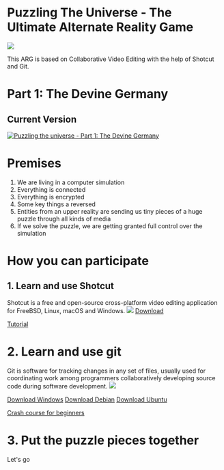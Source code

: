 # Puzzling The Universe - The Ultimate Alternate Reality Game
![](https://i.imgur.com/w0FfEpq.jpg)

This ARG is based on Collaborative Video Editing with the help of Shotcut and Git.

# Part 1: The Devine Germany
## Current Version
[![Puzzling the universe - Part 1: The Devine Germany](https://img.youtube.com/vi/B0ZXjhY3sWU/0.jpg)](https://www.youtube.com/watch?v=B0ZXjhY3sWU)

# Premises
1. We are living in a computer simulation
2. Everything is connected
3. Everything is encrypted
4. Some key things a reversed
5. Entities from an upper reality are sending us tiny pieces of a huge puzzle through all kinds of media
6. If we solve the puzzle, we are getting granted full control over the simulation

# How you can participate
## 1. Learn and use Shotcut
Shotcut is a free and open-source cross-platform video editing application for FreeBSD, Linux, macOS and Windows.
![](https://i.imgur.com/RqG1NZU.jpg)
[Download](https://shotcut.org/download/)

[Tutorial](https://www.youtube.com/watch?v=JtsB2iZRb9c&list=PLy7k-GJ461utAlmD1vyiKPAjU92Nuewz-)

# 2. Learn and use git
Git is software for tracking changes in any set of files, usually used for coordinating work among programmers collaboratively developing source code during software development.
![](https://i.imgur.com/28DqFKS.jpg)

[Download Windows](https://git-scm.com/download/win)
[Download Debian](https://packages.debian.org/de/git)
[Download Ubuntu](https://packages.ubuntu.com/search?keywords=git)

[Crash course for beginners](https://www.youtube.com/watch?v=SWYqp7iY_Tc)

# 3. Put the puzzle pieces together
Let's go
